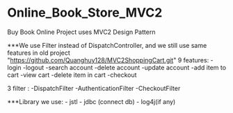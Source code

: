 # Online_Book_Store_MVC2
Buy Book Online Project uses MVC2 Design Pattern

***We use Filter instead of DispatchController, and we still use same features in old project
"https://github.com/Quanghuy128/MVC2ShoppingCart.git"
9 features: -login
		-logout
		-search account
		-delete account
		-update account
		-add item to cart
		-view cart
		-delete item in cart
		-checkout

3 filter : -DispatchFilter
		-AuthenticationFilter
		-CheckoutFilter

***Library we use: 	- jstl
				- jdbc (connect db)
				- log4j(if any)
